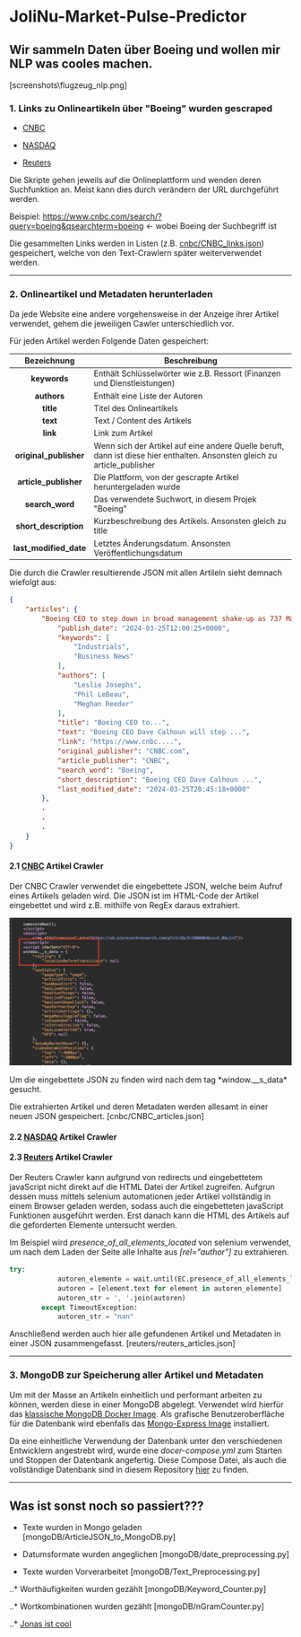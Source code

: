 # JoliNu-Market-Pulse-Predictor

## Wir sammeln Daten über Boeing und wollen mir NLP was cooles machen.

[screenshots\flugzeug_nlp.png]

### 1. Links zu Onlineartikeln über "Boeing" wurden gescraped 

- [CNBC](cnbc/cnbc_link_crawler.py)

- [NASDAQ](nasdaq/extractLink.py)

- [Reuters](reuters/reuters_link_crawler.py)

Die Skripte gehen jeweils auf die Onlineplattform und wenden deren Suchfunktion an. Meist kann dies durch verändern der URL durchgeführt werden. 

Beispiel: https://www.cnbc.com/search/?query=boeing&qsearchterm=boeing <- wobei Boeing der Suchbegriff ist

Die gesammelten Links werden in Listen (z.B. [cnbc/CNBC_links.json](cnbc/CNBC_links.json)) gespeichert, welche von den Text-Crawlern später weiterverwendet werden.

---

### 2. Onlineartikel und Metadaten herunterladen 
Da jede Website eine andere vorgehensweise in der Anzeige ihrer Artikel verwendet, gehem die jeweiligen Cawler unterschiedlich vor. 

Für jeden Artikel werden Folgende Daten gespeichert:

|       Bezeichnung      |   Beschreibung                        |
|:----------------------:|---------------------------------------|         
| **keywords**           | Enthält Schlüsselwörter wie z.B. Ressort (Finanzen und Dienstleistungen) |
| **authors**            | Enthält eine Liste der Autoren |
| **title**              | Titel des Onlineartikels |
| **text**               | Text / Content des Artikels |
| **link**               | Link zum Artikel |
| **original_publisher** | Wenn sich der Artikel auf eine andere Quelle beruft, dann ist diese hier enthalten. Ansonsten gleich zu article_publisher |
| **article_publisher**  | Die Plattform, von der gescrapte Artikel heruntergeladen wurde |
| **search_word**        | Das verwendete Suchwort, in diesem Projek "Boeing"
| **short_description**  | Kurzbeschreibung des Artikels. Ansonsten gleich zu title
| **last_modified_date** | Letztes Änderungsdatum. Ansonsten Veröffentlichungsdatum | 

Die durch die Crawler resultierende JSON mit allen Artileln sieht demnach wiefolgt aus:

```json
{
    "articles": {
        "Boeing CEO to step down in broad management shake-up as 737 Max crisis weighs on aerospace giant": {
            "publish_date": "2024-03-25T12:00:25+0000",
            "keywords": [
                "Industrials",
                "Business News"
            ],
            "authors": [
                "Leslie Josephs",
                "Phil LeBeau",
                "Meghan Reeder"
            ],
            "title": "Boeing CEO to...",
            "text": "Boeing CEO Dave Calhoun will step ...",
            "link": "https://www.cnbc....",
            "original_publisher": "CNBC.com",
            "article_publisher": "CNBC",
            "search_word": "Boeing",
            "short_description": "Boeing CEO Dave Calhoun ...",
            "last_modified_date": "2024-03-25T20:45:18+0000"
        },
        .
        .
        .
    }
}
```


#### 2.1 [CNBC](cnbc/cnbc_text_crawler.py) Artikel Crawler
Der CNBC Crawler verwendet die eingebettete JSON, welche beim Aufruf eines Artikels geladen wird. Die JSON ist im HTML-Code der Artikel eingebettet und wird z.B. mithilfe von RegEx daraus extrahiert. 
<p align="center">
<img src="screenshots\cnbc_json.png" width="512"/>
</p>
Um die eingebettete JSON zu finden wird nach dem tag *window.__s_data* gesucht.

Die extrahierten Artikel und deren Metadaten werden allesamt in einer neuen JSON gespeichert. [cnbc/CNBC_articles.json]


#### 2.2 [NASDAQ](nasdaq/downloadArtikel.py) Artikel Crawler



#### 2.3 [Reuters](reuters/reuters_text_crawler.py) Artikel Crawler
Der Reuters Crawler kann aufgrund von redirects und eingebettetem javaScript nicht direkt auf die HTML Datei der Artikel zugreifen. Aufgrun dessen muss mittels selenium automationen jeder Artikel vollständig in einem Browser geladen werden, sodass auch die eingebetteten javaScript Funktionen ausgeführt werden. Erst danach kann die HTML des Artikels auf die geforderten Elemente untersucht werden. 

Im Beispiel wird *presence_of_all_elements_located* von selenium verwendet, um nach dem Laden der Seite alle Inhalte aus *[rel="author"]* zu extrahieren.

```python
try:
            autoren_elemente = wait.until(EC.presence_of_all_elements_located((By.CSS_SELECTOR, '[rel="author"]')))
            autoren = [element.text for element in autoren_elemente]
            autoren_str = ', '.join(autoren)
        except TimeoutException:
            autoren_str = "nan"
```
Anschließend werden auch hier alle gefundenen Artikel und Metadaten in einer JSON zusammengefasst. [reuters/reuters_articles.json]

---

### 3. MongoDB zur Speicherung aller Artikel und Metadaten
Um mit der Masse an Artikeln einheitlich und performant arbeiten zu können, werden diese in einer MongoDB abgelegt. Verwendet wird hierfür das [klassische MongoDB Docker Image](https://hub.docker.com/_/mongo). 
Als grafische Benutzeroberfläche für die Datenbank wird ebenfalls das [Mongo-Express Image](https://hub.docker.com/_/mongo-express) installiert. 

Da eine einheitliche Verwendung der Datenbank unter den verschiedenen Entwicklern angestrebt wird, wurde eine *docer-compose.yml* zum Starten und Stoppen der Datenbank angefertig. Diese Compose Datei, als auch die vollständige Datenbank sind in diesem Repository [hier](mongoDB/docker-compose.yml) zu finden. 

---

## Was ist sonst noch so passiert???

* Texte wurden in Mongo geladen [mongoDB/ArticleJSON_to_MongoDB.py]

* Datumsformate wurden angeglichen [mongoDB/date_preprocessing.py]

* Texte wurden Vorverarbeitet [mongoDB/Text_Preprocessing.py]

..* Worthäufigkeiten wurden gezählt [mongoDB/Keyword_Counter.py]

..* Wortkombinationen wurden gezählt [mongoDB/nGramCounter.py]

..* [Jonas ist cool](https://de.wikipedia.org/wiki/Wurmautomat)

